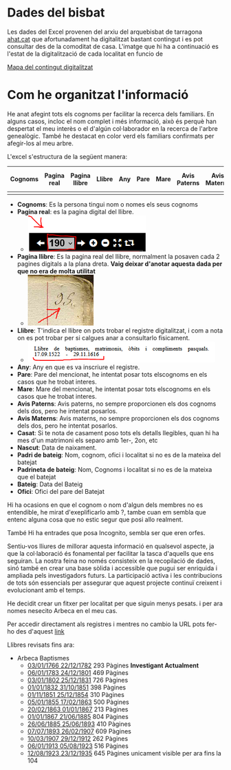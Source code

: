 # Dades del bisbat

Les dades del Excel provenen del arxiu del arquebisbat de tarragona [ahat.cat](http://www.ahat.cat/) que afortunadament ha digitalitzat bastant contingut i es pot consultar des de la comoditat de casa. L'imatge que hi ha a continuació es l'estat de la digitalització de cada localitat en funcio de 

[Mapa del contingut digitalitzat](https://github.com/arbreFamiliar/DadesGenerals/blob/master/Bisbats/Catalunya/Tarragona/guia/planol_arquebisbat_digitalitzacio_2018_sagramentals-min.png)

# Com he organitzat l'informació

He anat afegint tots els cognoms per facilitar la recerca dels familiars. En alguns casos, incloc el nom complet i més informació, això és perquè han despertat el meu interès o el d'algún col·laborador en la recerca de l'arbre genealògic. També he destacat en color verd els familiars confirmats per afegir-los al meu arbre.

L'excel s'estructura de la següent manera:


| Cognoms  | Pagina real | Pagina llibre | Llibre | Any | Pare | Mare | Avis Paterns | Avis Materns | Casat | Nascut | Padri de bateig | Padrineta de bateig | Bateig | Ofici |
| -------- | ----------- | ------------- | ------ | --- | ---- | ---- | ------------ | ------------ | ----- | ------ | --------------- | ------------------- | ------ | ----- |
|          |             |               |        |     |      |      |              |              |       |        |                 |                     |        |       | 

- **Cognoms**: Es la persona tingui nom o nomes els seus cognoms
- **Pagina real**: es la pagina digital del llibre.
  - ![pagina](https://github.com/arbreFamiliar/DadesGenerals/blob/master/Bisbats/Catalunya/Tarragona/guia/pagina.PNG)
- **Pagina llibre**: Es la pagina real del llibre, normalment la posaven cada 2 pagines digitals a la plana dreta. **Vaig deixar d'anotar aquesta dada per que no era de molta utilitat**
  - ![pagina real](https://github.com/arbreFamiliar/DadesGenerals/blob/master/Bisbats/Catalunya/Tarragona/guia/paginar.PNG)
- **Llibre**: T'indica el llibre on pots trobar el registre digitalitzat, i com a nota on es pot trobar per si calgues anar a consultarlo fisicament. 
  - ![llibre](https://github.com/arbreFamiliar/DadesGenerals/blob/master/Bisbats/Catalunya/Tarragona/guia/llibre.PNG)
- **Any**: Any en que es va inscriure el registre.
- **Pare**: Pare del mencionat, he intentat posar tots elscognoms en els casos que he trobat interes.
- **Mare**: Mare del mencionat, he intentat posar tots elscognoms en els casos que he trobat interes.
- **Avis Paterns**: Avis paterns, no sempre proporcionen els dos cognoms dels dos, pero he intentat posarlos.
- **Avis Materns**: Avis materns, no sempre proporcionen els dos cognoms dels dos, pero he intentat posarlos.
- **Casat**: Si te nota de casament poso tots els detalls llegibles, quan hi ha mes d'un matrimoni els separo amb 1er-, 2on, etc
- **Nascut**: Data de naixament.
- **Padri de bateig**: Nom, cognom, ofici i localitat si no es de la mateixa del batejat
- **Padrineta de bateig**: Nom, Cognoms i localitat si no es de la mateixa que el batejat
- **Bateig**: Data del Bateig
- **Ofici**: Ofici del pare del Batejat

Hi ha ocasions en que el cognom o nom d'algun dels membres no es entendible, he mirat d'exeplificarlo amb ?, tambe cuan em sembla que entenc alguna cosa que no estic segur que posi allo realment.

També Hi ha entrades que posa Incognito, sembla ser que eren orfes.

Sentiu-vos lliures de millorar aquesta informació en qualsevol aspecte, ja que la col·laboració és fonamental per facilitar la tasca d'aquells que ens seguiran. La nostra feina no només consisteix en la recopilació de dades, sinó també en crear una base sòlida i accessible que pugui ser enriquida i ampliada pels investigadors futurs. La participació activa i les contribucions de tots són essencials per assegurar que aquest projecte continuï creixent i evolucionant amb el temps.

He decidit crear un fitxer per localitat per que siguin menys pesats. i per ara nomes nesecito Arbeca en el meu cas.

Per accedir directament als registres i mentres no cambio la URL pots fer-ho des d'aquest [link](https://arxiuenlinia.ahat.cat/FonsDocumentals)

Llibres revisats fins ara:
- Arbeca Baptismes
  - [03/01/1766 22/12/1782](https://arxiuenlinia.ahat.cat/Document/0000019859) 293 Pàgines **Investigant Actualment**
  - [06/01/1783 24/12/1801](https://arxiuenlinia.ahat.cat/Document/0000019861) 469 Pàgines
  - [03/01/1802 25/12/1831](https://arxiuenlinia.ahat.cat/Document/0000019860) 726 Pàgines
  - [01/01/1832 31/10/1851](https://arxiuenlinia.ahat.cat/Document/0000019862) 398 Pàgines
  - [01/11/1851 25/12/1854](https://arxiuenlinia.ahat.cat/Document/0000019912) 310 Pàgines
  - [05/01/1855 17/02/1863](https://arxiuenlinia.ahat.cat/Document/0000019913) 500 Pàgines
  - [20/02/1863 01/01/1867](https://arxiuenlinia.ahat.cat/Document/0000019910) 213 Pàgines
  - [01/01/1867 21/06/1885](https://arxiuenlinia.ahat.cat/Document/0000019911) 804 Pàgines
  - [26/06/1885 25/06/1893](https://arxiuenlinia.ahat.cat/Document/0000019886) 410 Pàgines
  - [07/07/1893 26/02/1907](https://arxiuenlinia.ahat.cat/Document/0000019889) 609 Pàgines
  - [10/03/1907 29/12/1912](https://arxiuenlinia.ahat.cat/Document/0000019883) 262 Pàgines
  - [06/01/1913 05/08/1923](https://arxiuenlinia.ahat.cat/Document/0000019881) 516 Pàgines
  - [12/08/1923 23/12/1935](https://arxiuenlinia.ahat.cat/Document/0000019877) 645 Pàgines unicament visible per ara fins la 104 
